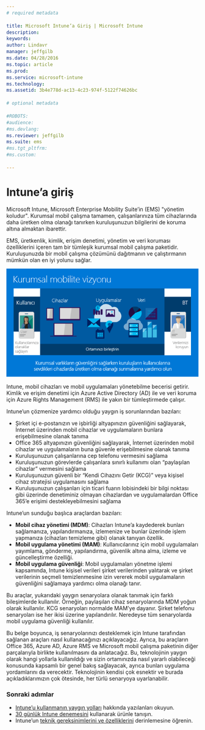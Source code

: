 ```yaml
---
# required metadata

title: Microsoft Intune’a Giriş | Microsoft Intune
description:
keywords:
author: Lindavr
manager: jeffgilb
ms.date: 04/28/2016
ms.topic: article
ms.prod:
ms.service: microsoft-intune
ms.technology:
ms.assetid: 3b4e778d-ac13-4c23-974f-5122f74626bc

# optional metadata

#ROBOTS:
#audience:
#ms.devlang:
ms.reviewer: jeffgilb
ms.suite: ems
#ms.tgt_pltfrm:
#ms.custom:

---
```


# Intune’a giriş
Microsoft Intune, Microsoft Enterprise Mobility Suite’in (EMS) "yönetim koludur". Kurumsal mobil çalışma tamamen, çalışanlarınıza tüm cihazlarında daha üretken olma olanağı tanırken kuruluşunuzun bilgilerini de koruma altına almaktan ibarettir.  

EMS, üretkenlik, kimlik, erişim denetimi, yönetim ve veri koruması özelliklerini içeren tam bir tümleşik kurumsal mobil çalışma paketidir. Kuruluşunuzda bir mobil çalışma çözümünü dağıtmanın ve çalıştırmanın mümkün olan en iyi yolunu sağlar.  

![Kurumsal mobil çalışma vizyonu resmi](..\media\em-vision.png)

Intune, mobil cihazları ve mobil uygulamaları yönetebilme becerisi getirir. Kimlik ve erişim denetimi için Azure Active Directory (AD) ile ve veri koruma için Azure Rights Management (RMS) ile yakın bir tümleştirmede çalışır.  

Intune’un çözmenize yardımcı olduğu yaygın iş sorunlarından bazıları:

* Şirket içi e-postanızın ve işbirliği altyapınızın güvenliğini sağlayarak, İnternet üzerinden mobil cihazlar ve uygulamaların bunlara erişebilmesine olanak tanıma
* Office 365 altyapınızın güvenliğini sağlayarak, İnternet üzerinden mobil cihazlar ve uygulamaların buna güvenle erişebilmesine olanak tanıma
* Kuruluşunuzun çalışanlarına cep telefonu vermesini sağlama
* Kuruluşunuzun görevlerde çalışanlara sınırlı kullanımı olan “paylaşılan cihazlar” vermesini sağlama
* Kuruluşunuzun güvenli bir “Kendi Cihazını Getir (KCG)” veya kişisel cihaz stratejisi uygulamasını sağlama
* Kuruluşunuzun çalışanları için ticari fuarın lobisindeki bir bilgi noktası gibi üzerinde denetiminiz olmayan cihazlardan ve uygulamalardan Office 365’e erişimi destekleyebilmesini sağlama

Intune’un sunduğu başlıca araçlardan bazıları:
* **Mobil cihaz yönetimi (MDM)**: Cihazları Intune’a kaydederek bunları sağlamanıza, yapılandırmanıza, izlemenize ve bunlar üzerinde işlem yapmanıza (cihazları temizleme gibi) olanak tanıyan özellik.
* **Mobil uygulama yönetimi (MAM)**: Kullanıcılarınız için mobil uygulamaları yayımlama, gönderme, yapılandırma, güvenlik altına alma, izleme ve güncelleştirme özelliği.
* **Mobil uygulama güvenliği**: Mobil uygulamaları yönetme işlemi kapsamında, Intune kişisel verileri şirket verilerinden yalıtarak ve şirket verilerinin seçmeli temizlenmesine izin vererek mobil uygulamaların güvenliğini sağlamaya yardımcı olma olanağı tanır.

Bu araçlar, yukarıdaki yaygın senaryolara olanak tanımak için farklı bileşimlerde kullanılır. Örneğin, paylaşılan cihaz senaryolarında MDM yoğun olarak kullanılır. KCG senaryoları normalde MAM’ye dayanır. Şirket telefonu senaryoları ise her ikisi üzerine yapılandırılır. Neredeyse tüm senaryolarda mobil uygulama güvenliği kullanılır.

Bu belge boyunca, iş senaryolarınızı desteklemek için Intune tarafından sağlanan araçları nasıl kullanacağınızı açıklayacağız.  Ayrıca, bu araçların Office 365, Azure AD, Azure RMS ve Microsoft mobil çalışma paketinin diğer parçalarıyla birlikte kullanılmasını da anlatacağız. Bu, teknolojinin yaygın olarak hangi yollarla kullanıldığı ve sizin ortamınızda nasıl yararlı olabileceği konusunda kapsamlı bir genel bakış sağlayacak, ayrıca bunları uygulama yordamlarını da verecektir. Teknolojinin kendisi çok esnektir ve burada açıkladıklarımızın çok ötesinde, her türlü senaryoya uyarlanabilir.

### Sonraki adımlar
* [Intune’u kullanmanın yaygın yolları](common-ways-to-use-intune.md) hakkında yazılanları okuyun.
* [30 günlük Intune denemesini](get-started-with-a-30-day-trial-of-microsoft-intune.md) kullanarak ürünle tanışın.
* Intune’un [teknik gereksinimlerini ve özelliklerini](/intune/get-started/what-to-know-before-you-start-microsoft-intune) derinlemesine öğrenin.


<!--HONumber=May16_HO2-->



